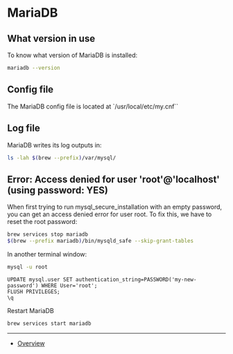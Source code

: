 # MariaDB

## What version in use

To know what version of MariaDB is installed:

```bash
mariadb --version
```

## Config file

The MariaDB config file is located at `/usr/local/etc/my.cnf``

## Log file

MariaDB writes its log outputs in:

```bash
ls -lah $(brew --prefix)/var/mysql/
```

## Error: Access denied for user 'root'@'localhost' (using password: YES)

When first trying to run mysql_secure_installation with an empty password, you 
can get an access denied error for user root. To fix this, we have to reset the 
root password:

```bash
brew services stop mariadb
$(brew --prefix mariadb)/bin/mysqld_safe --skip-grant-tables
```

In another terminal window:

```bash
mysql -u root  
```

```mysql
UPDATE mysql.user SET authentication_string=PASSWORD('my-new-password') WHERE User='root';  
FLUSH PRIVILEGES;
\q
```

Restart MariaDB 

```bash
brew services start mariadb
```

---

* [Overview](../README.md)
